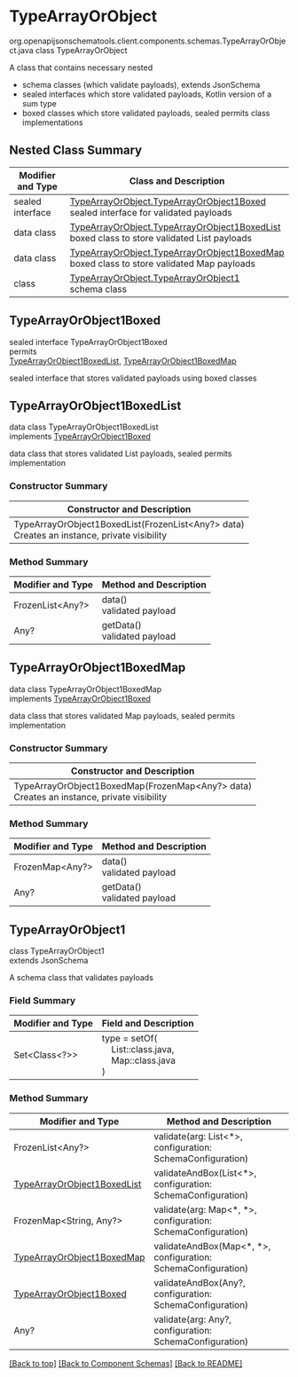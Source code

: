 # TypeArrayOrObject
org.openapijsonschematools.client.components.schemas.TypeArrayOrObject.java
class TypeArrayOrObject<br>

A class that contains necessary nested
- schema classes (which validate payloads), extends JsonSchema
- sealed interfaces which store validated payloads, Kotlin version of a sum type
- boxed classes which store validated payloads, sealed permits class implementations

## Nested Class Summary
| Modifier and Type | Class and Description |
| ----------------- | ---------------------- |
| sealed interface | [TypeArrayOrObject.TypeArrayOrObject1Boxed](#typearrayorobject1boxed)<br> sealed interface for validated payloads |
| data class | [TypeArrayOrObject.TypeArrayOrObject1BoxedList](#typearrayorobject1boxedlist)<br> boxed class to store validated List payloads |
| data class | [TypeArrayOrObject.TypeArrayOrObject1BoxedMap](#typearrayorobject1boxedmap)<br> boxed class to store validated Map payloads |
| class | [TypeArrayOrObject.TypeArrayOrObject1](#typearrayorobject1)<br> schema class |

## TypeArrayOrObject1Boxed
sealed interface TypeArrayOrObject1Boxed<br>
permits<br>
[TypeArrayOrObject1BoxedList](#typearrayorobject1boxedlist),
[TypeArrayOrObject1BoxedMap](#typearrayorobject1boxedmap)

sealed interface that stores validated payloads using boxed classes

## TypeArrayOrObject1BoxedList
data class TypeArrayOrObject1BoxedList<br>
implements [TypeArrayOrObject1Boxed](#typearrayorobject1boxed)

data class that stores validated List payloads, sealed permits implementation

### Constructor Summary
| Constructor and Description |
| --------------------------- |
| TypeArrayOrObject1BoxedList(FrozenList<Any?> data)<br>Creates an instance, private visibility |

### Method Summary
| Modifier and Type | Method and Description |
| ----------------- | ---------------------- |
| FrozenList<Any?> | data()<br>validated payload |
| Any? | getData()<br>validated payload |

## TypeArrayOrObject1BoxedMap
data class TypeArrayOrObject1BoxedMap<br>
implements [TypeArrayOrObject1Boxed](#typearrayorobject1boxed)

data class that stores validated Map payloads, sealed permits implementation

### Constructor Summary
| Constructor and Description |
| --------------------------- |
| TypeArrayOrObject1BoxedMap(FrozenMap<Any?> data)<br>Creates an instance, private visibility |

### Method Summary
| Modifier and Type | Method and Description |
| ----------------- | ---------------------- |
| FrozenMap<Any?> | data()<br>validated payload |
| Any? | getData()<br>validated payload |

## TypeArrayOrObject1
class TypeArrayOrObject1<br>
extends JsonSchema

A schema class that validates payloads

### Field Summary
| Modifier and Type | Field and Description |
| ----------------- | ---------------------- |
| Set<Class<?>> | type = setOf(<br/>&nbsp;&nbsp;&nbsp;&nbsp;List::class.java,<br/>&nbsp;&nbsp;&nbsp;&nbsp;Map::class.java<br/>)<br/> |

### Method Summary
| Modifier and Type | Method and Description |
| ----------------- | ---------------------- |
| FrozenList<Any?> | validate(arg: List<*>, configuration: SchemaConfiguration) |
| [TypeArrayOrObject1BoxedList](#typearrayorobject1boxedlist) | validateAndBox(List<*>, configuration: SchemaConfiguration) |
| FrozenMap<String, Any?> | validate(arg: Map&lt;*, *&gt;, configuration: SchemaConfiguration) |
| [TypeArrayOrObject1BoxedMap](#typearrayorobject1boxedmap) | validateAndBox(Map&lt;*, *&gt;, configuration: SchemaConfiguration) |
| [TypeArrayOrObject1Boxed](#typearrayorobject1boxed) | validateAndBox(Any?, configuration: SchemaConfiguration) |
| Any? | validate(arg: Any?, configuration: SchemaConfiguration) |

[[Back to top]](#top) [[Back to Component Schemas]](../../../README.md#Component-Schemas) [[Back to README]](../../../README.md)
